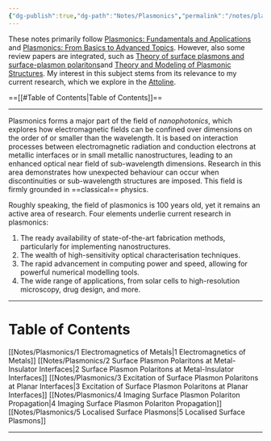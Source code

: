 ```yaml
---
{"dg-publish":true,"dg-path":"Notes/Plasmonics","permalink":"/notes/plasmonics/","dgShowBacklinks":"false","dgShowLocalGraph":true,"dgShowInlineTitle":true,"dgShowToc":"false","updated":"2025-05-30T15:22:24.000+02:00"}
---
```


These notes primarily follow [Plasmonics: Fundamentals and Applications](https://link.springer.com/book/10.1007/0-387-37825-1) and [Plasmonics: From Basics to Advanced Topics](https://link.springer.com/book/10.1007/978-3-642-28079-5). However, also some review papers are integrated, such as [Theory of surface plasmons and surface-plasmon polaritons](https://iopscience.iop.org/article/10.1088/0034-4885/70/1/R01)and [Theory and Modeling of Plasmonic Structures](https://pubs.acs.org/doi/full/10.1021/jp309664c). My interest in this subject stems from its relevance to my current research, which we explore in the [Attoline](https://ulp.ethz.ch/research/attoline.html).

==[[#Table of Contents|Table of Contents]]==

---

Plasmonics forms a major part of the field of _nanophotonics_, which explores how electromagnetic fields can be confined over dimensions on the order of or smaller than the wavelength. It is based on interaction processes between electromagnetic radiation and conduction electrons at metallic interfaces or in small metallic nanostructures, leading to an enhanced optical near field of sub-wavelength dimensions. Research in this area demonstrates how unexpected behaviour can occur when discontinuities or sub-wavelength structures are imposed. This field is firmly grounded in ==classical== physics.

Roughly speaking, the field of plasmonics is 100 years old, yet it remains an active area of research. Four elements underlie current research in plasmonics:
1. The ready availability of state-of-the-art fabrication methods, particularly for implementing nanostructures.
2. The wealth of high-sensitivity optical characterisation techniques.
3. The rapid advancement in computing power and speed, allowing for powerful numerical modelling tools.
4. The wide range of applications, from solar cells to high-resolution microscopy, drug design, and more.

---
# Table of Contents
[[Notes/Plasmonics/1 Electromagnetics of Metals\|1 Electromagnetics of Metals]]
[[Notes/Plasmonics/2 Surface Plasmon Polaritons at Metal-Insulator Interfaces\|2 Surface Plasmon Polaritons at Metal-Insulator Interfaces]]
[[Notes/Plasmonics/3 Excitation of Surface Plasmon Polaritons at Planar Interfaces\|3 Excitation of Surface Plasmon Polaritons at Planar Interfaces]]
[[Notes/Plasmonics/4 Imaging Surface Plasmon Polariton Propagation\|4 Imaging Surface Plasmon Polariton Propagation]]
[[Notes/Plasmonics/5 Localised Surface Plasmons\|5 Localised Surface Plasmons]]

---

